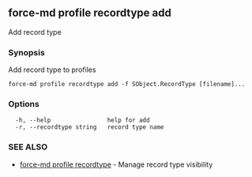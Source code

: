 ## force-md profile recordtype add

Add record type

### Synopsis

Add record type to profiles

```
force-md profile recordtype add -f SObject.RecordType [filename]...
```

### Options

```
  -h, --help                help for add
  -r, --recordtype string   record type name
```

### SEE ALSO

* [force-md profile recordtype](force-md_profile_recordtype.md)	 - Manage record type visibility

